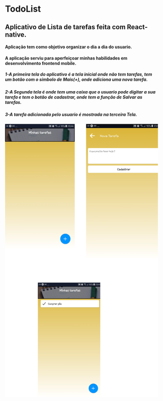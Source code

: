 # TodoList

## Aplicativo de Lista de tarefas feita com React-native. <br>

#### Aplicação tem como objetivo organizar o dia a dia do usuario. <br>
#### A aplicação serviu para aperfeiçoar minhas habilidades em desenvolvimento frontend mobile. <br>


##### 1-A primeira tela do aplicativo é a tela inicial onde não tem tarefas, tem um botão com o simbolo de Mais(+), onde adiciona uma nova tarefa.

##### 2-A Segunda tela é onde tem uma caixa que o usuario pode digitar a sua tarefa e tem o botão de cadastrar, onde tem a função de Salvar as tarefas.

##### 3-A tarefa adicionada pelo usuario é mostrada na terceira Tela.


![Tela Inicial](https://github.com/wylgberthy08/TodoList/blob/master/Design%20sem%20nome.png)





